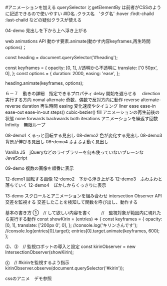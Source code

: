 #アニメーションを加える
querySelector とgetElementBy は前者がCSSのように記述できるので使いやすい
#ID名  .クラス名　’タグ名’
:hover :firdt-chaild :last-chaild などの疑似クラスが使える

04-demo
見出しを下から上へ浮き上がる

web animations API
動かす要素.animate(動かす内容keyframes,再生時間options)；

const heading = document.querySelector('#heading');

const keyframes = {
  opacity: [0, 1], //透明から不透明に 
  translate: ['0 50px', 0],
};
const options = {
  duration: 2000,
  easing: 'ease',
};

heading.animate(keyframes, options);

６－７　動きの詳細　指定できるプロパティ
delay 開始を遅らせる　
direction 実行する方向
    nomal
    alternate 奇数、偶数で反対方向に動作
    reverse
    alternate-reverse
duration 再生時間
easing 変化速度やタイミング
    liner
    ease
    ease-in
    ease-out
    ease-in-out
    steps()
    cubic-bezier()
fill アニメーションの再生前後の状態
    none
    forwards
    backwards
    both
iterations アニメーションを繰返す回数
    Infinity　無限ループ

08-demo1
    くるっと回転する見出し
08-demo2
    色が変化する見出し
08-demo3
    背景が伸びる見出し
08-demo4
    ふよふよ動く見出し

Vanilla JS　jQueryなどのライブラリーを何も使っていないプレーンなJavaScript

09-demo
複数の画像を順番に表示

12-demo1 回転する画像
12-demo2　下から浮き上がる
12-demo3　ふわふわと落ちていく
12-demo4　ぼかしからくっきりに表示

13-demo
スクロールとアニメーションを組み合わせ
intersection Observer API 交差を監視する
交差したことを検知して関数を呼び出し、動作する

基本の書き方
➀　// して欲しい内容を書く
　　//　監視対象が範囲内に現れたら実行する動作
    const showKirin = (entries) => {
        const keyframes = {
        opacity: [0, 1],
        translate: ['200px 0', 0],
        };
        //console.log('キリンさんです');
        //console.log(entries[0].target);
        entries[0].target.animate(keyframes, 600);
    };
  
⓶、⓷　// 監視ロボットの導入と設定
const kirinObserver = new IntersectionObserver(showKirin);

⓸　// #kirinを監視するよう指示
kirinObserver.observe(document.querySelector('#kirin'));

cssのアニメ　デモ参照
